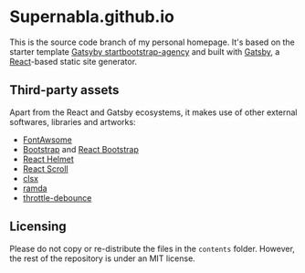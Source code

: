 # Supernabla.github.io

This is the source code branch of my personal homepage. It's based on the starter template [Gatsyby startbootstrap-agency](https://github.com/thundermiracle/gatsby-startbootstrap-agency) and built with [Gatsby](https://www.gatsbyjs.com), a [React](https://reactjs.org/)-based static site generator.

## Third-party assets

Apart from the React and Gatsby ecosystems, it makes use of other external softwares, libraries and artworks:

* [FontAwsome](https://fontawesome.com/)
* [Bootstrap](https://getbootstrap.com/) and [React Bootstrap](https://react-bootstrap.github.io/)
* [React Helmet](https://github.com/nfl/react-helmet)
* [React Scroll](https://github.com/fisshy/react-scroll)
* [clsx](https://github.com/lukeed/clsx)
* [ramda](https://ramdajs.com/)
* [throttle-debounce](https://github.com/niksy/throttle-debounce)

## Licensing

Please do not copy or re-distribute the files in the `contents` folder. However, the rest of the repository is under an MIT license.
